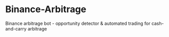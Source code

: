 # Binance-Arbitrage
 Binance arbitrage bot - opportunity detector & automated trading for cash-and-carry arbitrage
